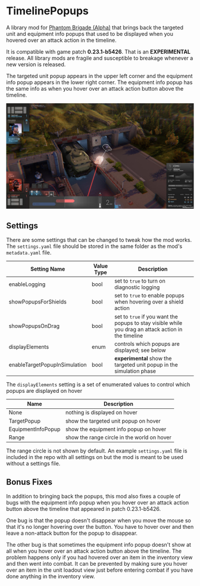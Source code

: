 # TimelinePopups

A library mod for [Phantom Brigade (Alpha)](https://braceyourselfgames.com/phantom-brigade/) that brings back the targeted unit and equipment info popups that used to be displayed when you hovered over an attack action in the timeline.

It is compatible with game patch **0.23.1-b5426**. That is an **EXPERIMENTAL** release. All library mods are fragile and susceptible to breakage whenever a new version is released.

The targeted unit popup appears in the upper left corner and the equipment info popup appears in the lower right corner. The equipment info popup has the same info as when you hover over an attack action button above the timeline.

![Targeted unit popup in upper left, equipment info popup in lower right](Screenshots/Target_and_Weapon_Info_Popups.jpg)

## Settings

There are some settings that can be changed to tweak how the mod works. The `settings.yaml` file should be stored in the same folder as the mod's `metadata.yaml` file.

| Setting Name | Value Type | Description |
| ------------ | ---------- | ----------- |
| enableLogging | bool | set to `true` to turn on diagnostic logging |
| showPopupsForShields | bool | set to `true` to enable popups when hovering over a shield action |
| showPopupsOnDrag | bool | set to `true` if you want the popups to stay visible while you drag an attack action in the timeline |
| displayElements | enum | controls which popups are displayed; see below |
| enableTargetPopupInSimulation | bool | **experimental** show the targeted unit popup in the simulation phase |

The `displayElements` setting is a set of enumerated values to control which popups are displayed on hover

| Name | Description |
| ---- | ----------- |
| None | nothing is displayed on hover |
| TargetPopup | show the targeted unit popup on hover |
| EquipmentInfoPopup | show the equipment info popup on hover |
| Range | show the range circle in the world on hover |

The range circle is not shown by default. An example `settings.yaml` file is included in the repo with all settings on but the mod is meant to be used without a settings file.

## Bonus Fixes

In addition to bringing back the popups, this mod also fixes a couple of bugs with the equipment info popup when you hover over an attack action button above the timeline that appeared in patch 0.23.1-b5426.

One bug is that the popup doesn't disappear when you move the mouse so that it's no longer hovering over the button. You have to hover over and then leave a non-attack button for the popup to disappear.

The other bug is that sometimes the equipment info popup doesn't show at all when you hover over an attack action button above the timeline. The problem happens only if you had hovered over an item in the inventory view and then went into combat. It can be prevented by making sure you hover over an item in the unit loadout view just before entering combat if you have done anything in the inventory view.
